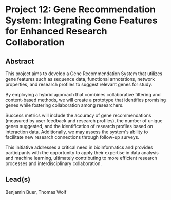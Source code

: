 # Project 12: Gene Recommendation System: Integrating Gene Features for Enhanced Research Collaboration

## Abstract

This project aims to develop a Gene Recommendation System that utilizes gene features such as sequence data, functional annotations, network properties, and research profiles to suggest relevant genes for study. 

By employing a hybrid approach that combines collaborative filtering and content-based methods, we will create a prototype that identifies promising genes while fostering collaboration among researchers.

Success metrics will include the accuracy of gene recommendations (measured by user feedback and research profiles), the number of unique genes suggested, and the identification of research profiles based on interaction data. Additionally, we may assess the system's ability to facilitate new research connections through follow-up surveys.

This initiative addresses a critical need in bioinformatics and provides participants with the opportunity to apply their expertise in data analysis and machine learning, ultimately contributing to more efficient research processes and interdisciplinary collaboration.

## Lead(s)

Benjamin Buer, Thomas Wolf

